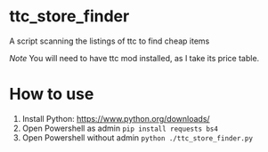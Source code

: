 # ttc_store_finder
A script scanning the listings of ttc to find cheap items

*Note* You will need to have ttc mod installed, as I take its price table.

# How to use
1. Install Python: https://www.python.org/downloads/
2. Open Powershell as admin ```pip install requests bs4``` 
3. Open Powershell  without admin ```python ./ttc_store_finder.py```

